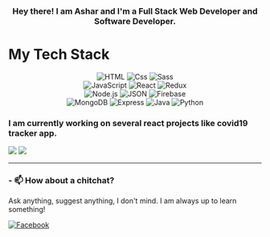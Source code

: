 <h3 style="text-align:center">Hey there! I am Ashar and I'm a Full Stack Web Developer and Software Developer.</h3>
<h1>My Tech Stack</h1>
<p style="text-align:center">
  <img alt="HTML" src="https://img.shields.io/badge/HTML-E34F26?logo=html5&logoColor=white&style=for-the-badge" />
  <img alt="Css" src="https://img.shields.io/badge/CSS-1572B6?logo=css3&logoColor=white&style=for-the-badge" />
  <img alt="Sass" src="https://img.shields.io/badge/Sass-CC6699?logo=sass&logoColor=white&style=for-the-badge" />

  <br>
  <img alt="JavaScript" src="https://img.shields.io/badge/JavaScript-F7DF1E?logo=javascript&logoColor=white&style=for-the-badge" />
  
  <img alt="React" src="https://img.shields.io/badge/React-61DAFB?logo=react&logoColor=white&style=for-the-badge" />
  <img alt="Redux" src="https://img.shields.io/badge/Redux-764ABC?logo=redux&logoColor=white&style=for-the-badge" />
   <br>

  <img alt="Node.js" src="https://img.shields.io/badge/Node.js-339933?logo=node.js&logoColor=white&style=for-the-badge" />
  <img alt="JSON" src="https://img.shields.io/badge/JSON-000000?logo=json&logoColor=white&style=for-the-badge" />
  <img alt="Firebase" src="https://img.shields.io/badge/Firebase-FFCA28?logo=firebase&logoColor=white&style=for-the-badge" />
   <br>

  <img alt="MongoDB" src="https://img.shields.io/badge/MongoDB-47A248?logo=mongodb&logoColor=white&style=for-the-badge" />
  <img alt="Express" src="https://img.shields.io/badge/Express-47A248?logo=express&logoColor=white&style=for-the-badge" />
  <img alt="Java" src="https://img.shields.io/badge/Java-ff6647?logo=Java&logoColor=white&style=for-the-badge" />
  <img alt="Python" src="https://img.shields.io/badge/Python-4B8BBE?logo=Python&logoColor=white&style=for-the-badge" />

  
</p>
<h3>I am currently working on several react projects like covid19 tracker app.</h3>
<div>
<img src="https://github-readme-stats.vercel.app/api/top-langs/?username=asharali95&bg_color=75,FF0A8C,4A3CDB&title_color=ffffff&text_color=ffffff&hide_border=true" />
<img src="https://github-readme-stats.vercel.app/api?username=asharali95&show_icons=true&title_color=ffffff&text_color=ffffff&bg_color=40,000428,004e92&hide_border=true&include_all_commits=true" />
  
</div>  

<hr>
<h3>- 📫 How about a chitchat? </h3>
<p>Ask anything, suggest anything, I don't mind. I am always up to learn something!</p>

</a>
<a href="https://www.linkedin.com/in/ashar-ali-a0345/">
  <img
    alt="Facebook"
    src="https://img.shields.io/badge/LinkedIn-0077B5?logo=linkedin&logoColor=white&style=for-the-badge"
  />
</a>


<!-- 
Here are some ideas to get you started:

- 🔭 I’m currently working on ...
- 🌱 I’m currently learning ...
- 👯 I’m looking to collaborate on ...
- 🤔 I’m looking for help with ...
- 💬 Ask me about ...
- 📫 How to reach me: ...
- 😄 Pronouns: ...
- ⚡ Fun fact: ...
-->
